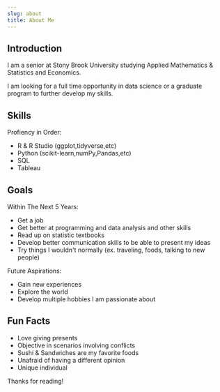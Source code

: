 ```yaml
---
slug: about
title: About Me
---
```


## Introduction
I am a senior at Stony Brook University studying Applied Mathematics & Statistics and Economics.

I am looking for a full time opportunity in data science or a graduate program to further develop my skills.

## Skills

Profiency in Order:

* R & R Studio (ggplot,tidyverse,etc)
* Python (scikit-learn,numPy,Pandas,etc)
* SQL
* Tableau

## Goals

Within The Next 5 Years:
* Get a job
* Get better at programming and data analysis and other skills
* Read up on statistic textbooks
* Develop better communication skills to be able to present my ideas
* Try things I wouldn't normally (ex. traveling, foods, talking to new people)

Future Aspirations:

* Gain new experiences
* Explore the world
* Develop multiple hobbies I am passionate about

## Fun Facts

* Love giving presents
* Objective in scenarios involving conflicts
* Sushi & Sandwiches are my favorite foods
* Unafraid of having a different opinion
* Unique individual

Thanks for reading!
